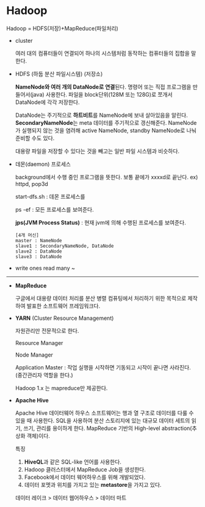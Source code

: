 # Hadoop

Hadoop = HDFS(저장)+MapReduce(파일처리)

* cluster

  여러 대의 컴퓨터들이 연결되어 하나의 시스템처럼 동작하는 컴퓨터들의 집합을 말한다.

* HDFS (하둡 분산 파일시스템) (저장소)

  **NameNode와 여러 개의 DataNode로 연결**된다. 명령어 또는 직접 프로그램을 만들어서(java) 사용한다. 파일을 block단위(128M 또는 128G)로 쪼개서 DataNode에 각각 저장한다. 

  DataNode는 주기적으로 **하트비트**를 NameNode에 보내 살아있음을 알린다. **SecondaryNameNode**는 meta 데이터를 주기적으로 갱신해준다. NameNode가 실행되지 않는 것을 염려해 active NameNode, standby NameNode로 나눠 준비할 수도 있다.
  
  대용량 파일을 저장할 수 있다는 것을 빼고는 일반 파일 시스템과 비슷하다.

* 데몬(daemon) 프로세스

  background에서 수행 중인 프로그램을 뜻한다. 보통 끝에가 xxxxd로 끝난다. ex) httpd, pop3d

  start-dfs.sh : 데몬 프로세스를 

  ps -ef : 모든 프로세스를 보여준다.

  **jps(JVM Process Status)** : 현재 jvm에 의해 수행된 프로세스를 보여준다.

  ```
  [4개 머신]
  master : NameNode
  slave1 : SecondaryNameNode, DataNode
  slave2 : DataNode
  slave3 : DataNode
  ```

* write ones read many ~

---

* **MapReduce**

  구글에서 대용량 데이터 처리를 분산 병렬 컴퓨팅에서 처리하기 위한 목적으로 제작하여 발표한 소프트웨어 프레임워크다.

  

* **YARN** (Cluster Resource Management)

  자원관리만 전문적으로 한다. 

  Resource Manager 

  Node Manager

  Application Master : 작업 실행을 시작하면 기동되고 시작이 끝나면 사라진다. (중간관리자 역할을 한다.)

  Hadoop 1.x 는 mapreduce만 제공한다.

* **Apache Hive**

  Apache Hive 데이터웨어 하우스 소프트웨어는 행과 열 구조로 데이터를 다룰 수 있을 때 사용한다. SQL을 사용하여 분산 스토리지에 있는 대규모 데이터 세트의 읽기, 쓰기, 관리를 용이하게 한다. MapReduce 기반의 High-level abstraction(추상화 객체)이다.

  특징

  1. **HiveQL**과 같은 SQL-like 언어를 사용한다.
  2. Hadoop 클러스터에서 MapReduce Job을 생성한다.
  3. Facebook에서 데이터 웨어하우스를 위해 개발되었다.
  4. 데이터 포멧과 위치를 가지고 있는 **metastore**을 가지고 있다.

  데이터 레이크 > 데이터 웹어하우스 > 데이터 마트